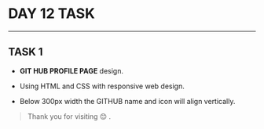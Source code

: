 # DAY 12 TASK

---

## TASK 1

- **GIT HUB PROFILE PAGE** design.

- Using HTML and CSS with responsive web design.

- Below 300px width the GITHUB name and icon will align vertically.

> Thank you for visiting 😊 .
